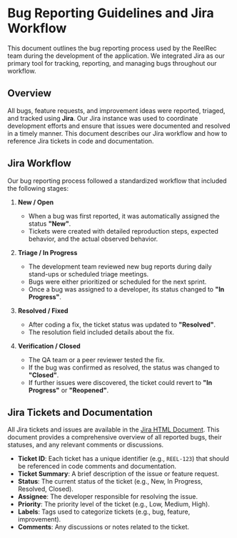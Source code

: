 # Bug Reporting Guidelines and Jira Workflow

This document outlines the bug reporting process used by the ReelRec team during the development of the application. We integrated Jira as our primary tool for tracking, reporting, and managing bugs throughout our workflow.

## Overview

All bugs, feature requests, and improvement ideas were reported, triaged, and tracked using **Jira**. Our Jira instance was used to coordinate development efforts and ensure that issues were documented and resolved in a timely manner. This document describes our Jira workflow and how to reference Jira tickets in code and documentation.

## Jira Workflow

Our bug reporting process followed a standardized workflow that included the following stages:

1. **New / Open**  
   - When a bug was first reported, it was automatically assigned the status **"New"**.  
   - Tickets were created with detailed reproduction steps, expected behavior, and the actual observed behavior.

2. **Triage / In Progress**  
   - The development team reviewed new bug reports during daily stand-ups or scheduled triage meetings.  
   - Bugs were either prioritized or scheduled for the next sprint.  
   - Once a bug was assigned to a developer, its status changed to **"In Progress"**.

3. **Resolved / Fixed**  
   - After coding a fix, the ticket status was updated to **"Resolved"**.  
   - The resolution field included details about the fix.

4. **Verification / Closed**  
   - The QA team or a peer reviewer tested the fix.  
   - If the bug was confirmed as resolved, the status was changed to **"Closed"**.  
   - If further issues were discovered, the ticket could revert to **"In Progress"** or **"Reopened"**.

## Jira Tickets and Documentation
All Jira tickets and issues are available in the [Jira HTML Document](jira.html). This document provides a comprehensive overview of all reported bugs, their statuses, and any relevant comments or discussions.
- **Ticket ID**: Each ticket has a unique identifier (e.g., `REEL-123`) that should be referenced in code comments and documentation.
- **Ticket Summary**: A brief description of the issue or feature request.
- **Status**: The current status of the ticket (e.g., New, In Progress, Resolved, Closed).
- **Assignee**: The developer responsible for resolving the issue.
- **Priority**: The priority level of the ticket (e.g., Low, Medium, High).
- **Labels**: Tags used to categorize tickets (e.g., bug, feature, improvement).
- **Comments**: Any discussions or notes related to the ticket.
